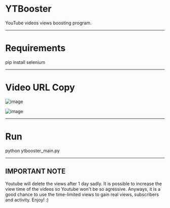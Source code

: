 # YTBooster
YouTube videos views boosting program.
________________________________________
# Requirements
pip install selenium
________________________________________
# Video URL Copy
![image](https://github.com/Gavriel770U/YTBooster/assets/71229809/011e2a5f-d4a9-4e0a-a80b-f7e926fb0a4b)

![image](https://github.com/Gavriel770U/YTBooster/assets/71229809/0ae3275e-e174-46b9-946f-583b226fb722)
________________________________________
# Run
python ytbooster_main.py
________________________________________
## IMPORTANT NOTE
Youtube will delete the views after 1 day sadly. 
It is possible to increase the view time of the videos so Youtube won't be so agressive.
Anyways, it is a good chance to use the time-limited views to gain real views, subscribers and activity.
Enjoy! :)
